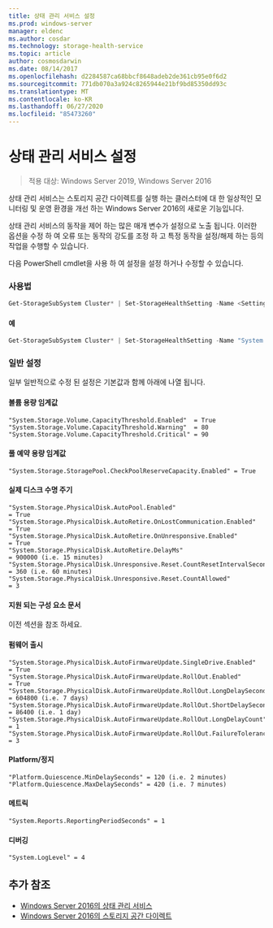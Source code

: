 ```yaml
---
title: 상태 관리 서비스 설정
ms.prod: windows-server
manager: eldenc
ms.author: cosdar
ms.technology: storage-health-service
ms.topic: article
author: cosmosdarwin
ms.date: 08/14/2017
ms.openlocfilehash: d2284587ca68bbcf8648adeb2de361cb95e0f6d2
ms.sourcegitcommit: 771db070a3a924c8265944e21bf9bd85350dd93c
ms.translationtype: MT
ms.contentlocale: ko-KR
ms.lasthandoff: 06/27/2020
ms.locfileid: "85473260"
---
```

# <a name="health-service-settings"></a>상태 관리 서비스 설정

> 적용 대상: Windows Server 2019, Windows Server 2016

상태 관리 서비스는 스토리지 공간 다이렉트를 실행 하는 클러스터에 대 한 일상적인 모니터링 및 운영 환경을 개선 하는 Windows Server 2016의 새로운 기능입니다.

상태 관리 서비스의 동작을 제어 하는 많은 매개 변수가 설정으로 노출 됩니다. 이러한 옵션을 수정 하 여 오류 또는 동작의 강도를 조정 하 고 특정 동작을 설정/해제 하는 등의 작업을 수행할 수 있습니다.

다음 PowerShell cmdlet을 사용 하 여 설정을 설정 하거나 수정할 수 있습니다.

### <a name="usage"></a>사용법

```PowerShell
Get-StorageSubSystem Cluster* | Set-StorageHealthSetting -Name <SettingName> -Value <Value>
```

#### <a name="example"></a>예

```PowerShell
Get-StorageSubSystem Cluster* | Set-StorageHealthSetting -Name "System.Storage.Volume.CapacityThreshold.Warning" -Value 70
```

### <a name="common-settings"></a>일반 설정

일부 일반적으로 수정 된 설정은 기본값과 함께 아래에 나열 됩니다.

#### <a name="volume-capacity-threshold"></a>볼륨 용량 임계값

```
"System.Storage.Volume.CapacityThreshold.Enabled"  = True
"System.Storage.Volume.CapacityThreshold.Warning"  = 80
"System.Storage.Volume.CapacityThreshold.Critical" = 90
```

#### <a name="pool-reserve-capacity-threshold"></a>풀 예약 용량 임계값

```
"System.Storage.StoragePool.CheckPoolReserveCapacity.Enabled" = True
```

#### <a name="physical-disk-lifecycle"></a>실제 디스크 수명 주기

```
"System.Storage.PhysicalDisk.AutoPool.Enabled"                             = True
"System.Storage.PhysicalDisk.AutoRetire.OnLostCommunication.Enabled"       = True
"System.Storage.PhysicalDisk.AutoRetire.OnUnresponsive.Enabled"            = True
"System.Storage.PhysicalDisk.AutoRetire.DelayMs"                           = 900000 (i.e. 15 minutes)
"System.Storage.PhysicalDisk.Unresponsive.Reset.CountResetIntervalSeconds" = 360 (i.e. 60 minutes)
"System.Storage.PhysicalDisk.Unresponsive.Reset.CountAllowed"              = 3
```

#### <a name="supported-components-document"></a>지원 되는 구성 요소 문서

이전 섹션을 참조 하세요.

#### <a name="firmware-rollout"></a>펌웨어 출시

```
"System.Storage.PhysicalDisk.AutoFirmwareUpdate.SingleDrive.Enabled"       = True
"System.Storage.PhysicalDisk.AutoFirmwareUpdate.RollOut.Enabled"           = True
"System.Storage.PhysicalDisk.AutoFirmwareUpdate.RollOut.LongDelaySeconds"  = 604800 (i.e. 7 days)
"System.Storage.PhysicalDisk.AutoFirmwareUpdate.RollOut.ShortDelaySeconds" = 86400 (i.e. 1 day)
"System.Storage.PhysicalDisk.AutoFirmwareUpdate.RollOut.LongDelayCount"    = 1
"System.Storage.PhysicalDisk.AutoFirmwareUpdate.RollOut.FailureTolerance"  = 3
```

#### <a name="platform--quiescence"></a>Platform/정지

```
"Platform.Quiescence.MinDelaySeconds" = 120 (i.e. 2 minutes)
"Platform.Quiescence.MaxDelaySeconds" = 420 (i.e. 7 minutes)
```

#### <a name="metrics"></a>메트릭

```
"System.Reports.ReportingPeriodSeconds" = 1
```

#### <a name="debugging"></a>디버깅

```
"System.LogLevel" = 4
```

## <a name="additional-references"></a>추가 참조

- [Windows Server 2016의 상태 관리 서비스](health-service-overview.md)
- [Windows Server 2016의 스토리지 공간 다이렉트](../storage/storage-spaces/storage-spaces-direct-overview.md)
